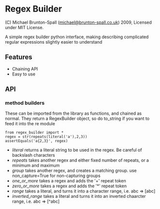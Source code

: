 Regex Builder
=============

(C) Michael Brunton-Spall (michael@brunton-spall.co.uk) 2009, Licensed under MIT License.

A simple regex builder python interface, making describing complicated regular expressions slightly easier to understand

Features
--------

 * Chaining API
 * Easy to use

API
---

### method builders

These can be imported from the library as functions, and chained as normal.
They return a RegexBuilder object, so do to_string if you want to feed it into the re module

    from regex_builder import *
    regex = str(repeats(literal('a'),2,3))
    assertEquals('a{2,3}', regex)

 * _literal_ returns a literal string to be used in the regex.  Be careful of backslash characters
 * _repeats_ takes another regex and either fixed number of repeats, or a minimum and maximum
 * _group_ takes another regex, and creates a matching group.  use non_capture=True for non-capturing groups
 * _one_or_more_ takes a regex and adds the '+' repeat token
 * _zero_or_more_ takes a regex and adds the '*' repeat token
 * _range_ takes a literal, and turns it into a character range, i.e. abc => [abc]
 * _inverted_range_ takes a literal and turns it into an inverted chaarcter range, i.e. abc => [^abc]


